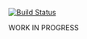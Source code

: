 
[![Build Status](https://travis-ci.org/bep/go-tocss.svg?branch=master)](https://travis-ci.org/bep/go-tocss)


WORK IN PROGRESS
